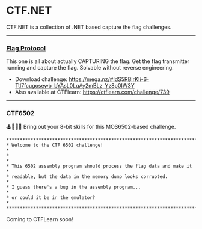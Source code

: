 # CTF.NET

CTF.NET is a collection of .NET based capture the flag challenges.

---

### [Flag Protocol](FlagProtocol)

This one is all about actually CAPTURING the flag. Get the flag transmitter running and capture the flag. Solvable without reverse engineering.

* Download challenge: https://mega.nz/#!dS5RBIrK!i-6-Ttl7fcugosewb_bYAsL0LqAy2mBLz_Yz8p0IW3Y
* Also available at CTFlearn: https://ctflearn.com/challenge/739

---

### CTF6502

🕹👨🏻‍💻 Bring out your 8-bit skills for this MOS6502-based challenge.

```
***********************************************************************
* Welcome to the CTF 6502 challenge!                                  *
*                                                                     *
* This 6502 assembly program should process the flag data and make it *
* readable, but the data in the memory dump looks corrupted.          *
* I guess there's a bug in the assembly program...                    *
* or could it be in the emulator?                                     *
***********************************************************************
```

Coming to CTFLearn soon!